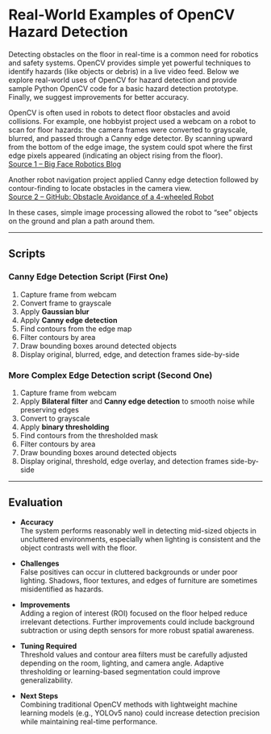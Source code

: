# Real-World Examples of OpenCV Hazard Detection

Detecting obstacles on the floor in real-time is a common need for robotics and safety systems. OpenCV provides simple yet powerful techniques to identify hazards (like objects or debris) in a live video feed. Below we explore real-world uses of OpenCV for hazard detection and provide sample Python OpenCV code for a basic hazard detection prototype. Finally, we suggest improvements for better accuracy.

OpenCV is often used in robots to detect floor obstacles and avoid collisions. For example, one hobbyist project used a webcam on a robot to scan for floor hazards: the camera frames were converted to grayscale, blurred, and passed through a Canny edge detector. By scanning upward from the bottom of the edge image, the system could spot where the first edge pixels appeared (indicating an object rising from the floor).  
[Source 1 – Big Face Robotics Blog](https://bigfacerobotics.wordpress.com/2014/12/18/obstacle-detection-using-opencv/#:~:text=The%20method%20I%20am%20using,as%20anything%20found%20here%20will)

Another robot navigation project applied Canny edge detection followed by contour-finding to locate obstacles in the camera view.  
[Source 2 – GitHub: Obstacle Avoidance of a 4-wheeled Robot](https://github.com/F-LAB-Systems/Obstacle-Avoidance-of-a-4-wheeled-robot-using-OPENCV)

In these cases, simple image processing allowed the robot to “see” objects on the ground and plan a path around them.

---

## Scripts

### Canny Edge Detection Script (First One)
1. Capture frame from webcam  
2. Convert frame to grayscale  
3. Apply **Gaussian blur**  
4. Apply **Canny edge detection**  
5. Find contours from the edge map  
6. Filter contours by area  
7. Draw bounding boxes around detected objects  
8. Display original, blurred, edge, and detection frames side-by-side

### More Complex Edge Detection script (Second One) 
1. Capture frame from webcam  
2. Apply **Bilateral filter** and **Canny edge detection** to smooth noise while preserving edges  
3. Convert to grayscale  
4. Apply **binary thresholding**  
6. Find contours from the thresholded mask  
7. Filter contours by area  
8. Draw bounding boxes around detected objects  
9. Display original, threshold, edge overlay, and detection frames side-by-side

---

## Evaluation

- **Accuracy**  
  The system performs reasonably well in detecting mid-sized objects in uncluttered environments, especially when lighting is consistent and the object contrasts well with the floor.

- **Challenges**  
  False positives can occur in cluttered backgrounds or under poor lighting. Shadows, floor textures, and edges of furniture are sometimes misidentified as hazards.

- **Improvements**  
  Adding a region of interest (ROI) focused on the floor helped reduce irrelevant detections. Further improvements could include background subtraction or using depth sensors for more robust spatial awareness.

- **Tuning Required**  
  Threshold values and contour area filters must be carefully adjusted depending on the room, lighting, and camera angle. Adaptive thresholding or learning-based segmentation could improve generalizability.

- **Next Steps**  
  Combining traditional OpenCV methods with lightweight machine learning models (e.g., YOLOv5 nano) could increase detection precision while maintaining real-time performance.





